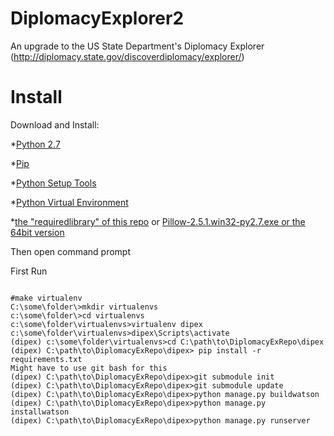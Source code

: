 DiplomacyExplorer2
==================

An upgrade to the US State Department's Diplomacy Explorer (http://diplomacy.state.gov/discoverdiplomacy/explorer/)

Install
===================

Download and Install:

*[Python 2.7](https://www.python.org/downloads/)

*[Pip](http://www.lfd.uci.edu/~gohlke/pythonlibs/#pip)

*[Python Setup Tools](http://www.lfd.uci.edu/~gohlke/pythonlibs/#setuptools)

*[Python Virtual Environment](http://www.lfd.uci.edu/~gohlke/pythonlibs/#virtualenv)

*[the "requiredlibrary" of this repo](https://github.com/USStateDept/DiplomacyExplorer2/tree/master/requiredlibrary) or [Pillow-2.5.1.win32-py2.7.exe or the 64bit version](http://www.lfd.uci.edu/~gohlke/pythonlibs/#pillow)

Then open command prompt

First Run

```

#make virtualenv
C:\some\folder\>mkdir virtualenvs
c:\some\folder\>cd virtualenvs
c:\some\folder\virtualenvs>virtualenv dipex
c:\some\folder\virtualenvs>dipex\Scripts\activate
(dipex) c:\some\folder\virtualenvs>cd C:\path\to\DiplomacyExRepo\dipex
(dipex) C:\path\to\DiplomacyExRepo\dipex> pip install -r requirements.txt
Might have to use git bash for this
(dipex) C:\path\to\DiplomacyExRepo\dipex>git submodule init
(dipex) C:\path\to\DiplomacyExRepo\dipex>git submodule update
(dipex) C:\path\to\DiplomacyExRepo\dipex>python manage.py buildwatson
(dipex) C:\path\to\DiplomacyExRepo\dipex>python manage.py installwatson
(dipex) C:\path\to\DiplomacyExRepo\dipex>python manage.py runserver


```

